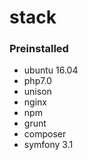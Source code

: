 # stack

### Preinstalled
- ubuntu 16.04
- php7.0
- unison
- nginx
- npm
- grunt
- composer
- symfony 3.1
